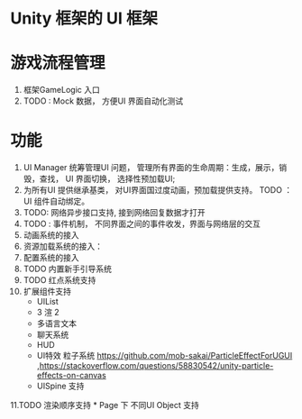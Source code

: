# Unity 框架的 UI 框架

# 游戏流程管理
1. 框架GameLogic 入口
2. TODO : Mock 数据， 方便UI 界面自动化测试

# 功能
1. UI Manager 统筹管理UI 问题，  管理所有界面的生命周期：生成，展示，销毁，查找， UI 界面切换， 选择性预加载UI;
2. 为所有UI 提供继承基类， 对UI界面国过度动画，预加载提供支持。 TODO ： UI 组件自动绑定。
3. TODO: 网络异步接口支持, 接到网络回复数据才打开
4. TODO : 事件机制， 不同界面之间的事件收发，界面与网络层的交互
5. 动画系统的接入
6. 资源加载系统的接入：
7. 配置系统的接入
8. TODO 内置新手引导系统
9. TODO 红点系统支持
10. 扩展组件支持
     * UIList
     * 3 渲 2
     * 多语言文本
     * 聊天系统
     * HUD
     * UI特效 粒子系统 https://github.com/mob-sakai/ParticleEffectForUGUI ,https://stackoverflow.com/questions/58830542/unity-particle-effects-on-canvas
     * UISpine 支持

11.TODO 渲染顺序支持
     * Page 下 不同UI Object 支持